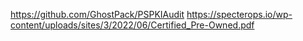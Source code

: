https://github.com/GhostPack/PSPKIAudit
https://specterops.io/wp-content/uploads/sites/3/2022/06/Certified_Pre-Owned.pdf
